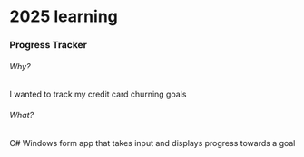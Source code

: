 # 2025 learning

### Progress Tracker

###### Why?

I wanted to track my credit card churning goals

###### What?

C# Windows form app that takes input and displays progress towards a goal
